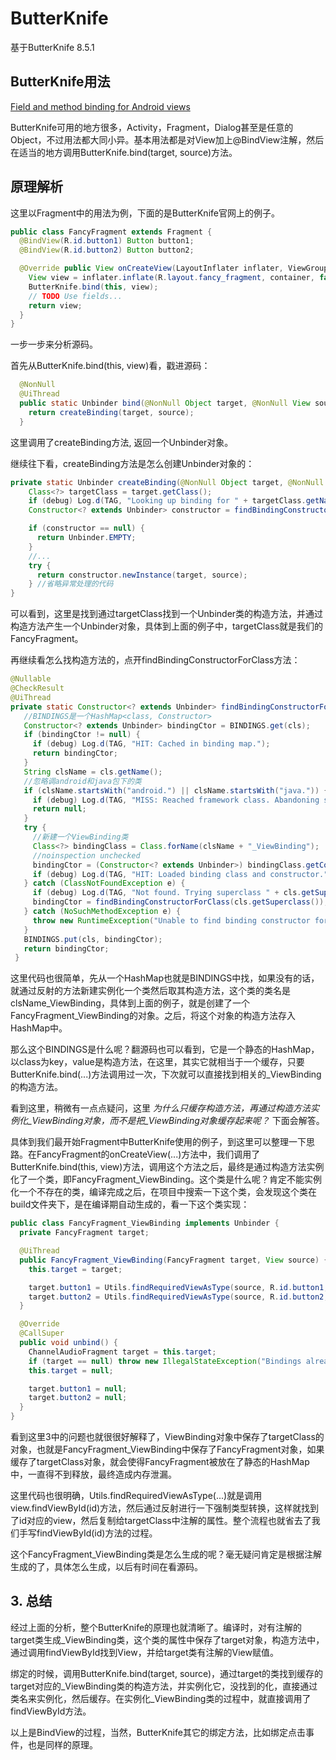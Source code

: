 # ButterKnife

基于ButterKnife 8.5.1

## ButterKnife用法

[Field and method binding for Android views](http://jakewharton.github.io/butterknife/)

ButterKnife可用的地方很多，Activity，Fragment，Dialog甚至是任意的Object，不过用法都大同小异。基本用法都是对View加上@BindView注解，然后在适当的地方调用ButterKnife.bind(target, source)方法。

## 原理解析

这里以Fragment中的用法为例，下面的是ButterKnife官网上的例子。

```Java
public class FancyFragment extends Fragment {
  @BindView(R.id.button1) Button button1;
  @BindView(R.id.button2) Button button2;

  @Override public View onCreateView(LayoutInflater inflater, ViewGroup container, Bundle savedInstanceState) {
    View view = inflater.inflate(R.layout.fancy_fragment, container, false);
    ButterKnife.bind(this, view);
    // TODO Use fields...
    return view;
  }
}
```

一步一步来分析源码。

首先从ButterKnife.bind(this, view)看，戳进源码：  

```Java
  @NonNull 
  @UiThread
  public static Unbinder bind(@NonNull Object target, @NonNull View source) {
    return createBinding(target, source);
  }
```

这里调用了createBinding方法, 返回一个Unbinder对象。

继续往下看，createBinding方法是怎么创建Unbinder对象的：

```Java
private static Unbinder createBinding(@NonNull Object target, @NonNull View source) {
    Class<?> targetClass = target.getClass();
    if (debug) Log.d(TAG, "Looking up binding for " + targetClass.getName());
    Constructor<? extends Unbinder> constructor = findBindingConstructorForClass(targetClass);

    if (constructor == null) {
      return Unbinder.EMPTY;
    }
    //...
    try {
      return constructor.newInstance(target, source);
    } //省略异常处理的代码
}
```

可以看到，这里是找到通过targetClass找到一个Unbinder类的构造方法，并通过构造方法产生一个Unbinder对象，具体到上面的例子中，targetClass就是我们的FancyFragment。  

再继续看怎么找构造方法的，点开findBindingConstructorForClass方法：

```Java
@Nullable 
@CheckResult 
@UiThread
private static Constructor<? extends Unbinder> findBindingConstructorForClass(Class<?> cls) {
   //BINDINGS是一个HashMap<class, Constructor>
   Constructor<? extends Unbinder> bindingCtor = BINDINGS.get(cls);
   if (bindingCtor != null) {
     if (debug) Log.d(TAG, "HIT: Cached in binding map.");
     return bindingCtor;
   }
   String clsName = cls.getName();
   //忽略调android和java包下的类
   if (clsName.startsWith("android.") || clsName.startsWith("java.")) {
     if (debug) Log.d(TAG, "MISS: Reached framework class. Abandoning search.");
     return null;
   }
   try {
     //新建一个ViewBinding类
     Class<?> bindingClass = Class.forName(clsName + "_ViewBinding");
     //noinspection unchecked
     bindingCtor = (Constructor<? extends Unbinder>) bindingClass.getConstructor(cls, View.class);
     if (debug) Log.d(TAG, "HIT: Loaded binding class and constructor.");
   } catch (ClassNotFoundException e) {
     if (debug) Log.d(TAG, "Not found. Trying superclass " + cls.getSuperclass().getName());
     bindingCtor = findBindingConstructorForClass(cls.getSuperclass());
   } catch (NoSuchMethodException e) {
     throw new RuntimeException("Unable to find binding constructor for " + clsName, e);
   }
   BINDINGS.put(cls, bindingCtor);
   return bindingCtor;
 }
```

这里代码也很简单，先从一个HashMap也就是BINDINGS中找，如果没有的话，就通过反射的方法新建实例化一个类然后取其构造方法，这个类的类名是clsName_ViewBinding，具体到上面的例子，就是创建了一个FancyFragment_ViewBinding的对象。之后，将这个对象的构造方法存入HashMap中。

那么这个BINDINGS是什么呢？翻源码也可以看到，它是一个静态的HashMap，以class为key，value是构造方法，在这里，其实它就相当于一个缓存，只要ButterKnife.bind(...)方法调用过一次，下次就可以直接找到相关的_ViewBinding的构造方法。

 看到这里，稍微有一点点疑问，这里 *为什么只缓存构造方法，再通过构造方法实例化_ViewBinding对象，而不是把_ViewBinding对象缓存起来呢？* 下面会解答。  

具体到我们最开始Fragment中ButterKnife使用的例子，到这里可以整理一下思路。在FancyFragment的onCreateView(...)方法中，我们调用了ButterKnife.bind(this, view)方法，调用这个方法之后，最终是通过构造方法实例化了一个类，即FancyFragment_ViewBinding。这个类是什么呢？肯定不能实例化一个不存在的类，编译完成之后，在项目中搜索一下这个类，会发现这个类在build文件夹下，是在编译期自动生成的，看一下这个类实现：  

```Java
public class FancyFragment_ViewBinding implements Unbinder {
  private FancyFragment target;

  @UiThread
  public FancyFragment_ViewBinding(FancyFragment target, View source) {
    this.target = target;

    target.button1 = Utils.findRequiredViewAsType(source, R.id.button1, "field 'button1'", Button.class);
    target.button2 = Utils.findRequiredViewAsType(source, R.id.button2, "field 'button2'", Button.class);
  }

  @Override
  @CallSuper
  public void unbind() {
    ChannelAudioFragment target = this.target;
    if (target == null) throw new IllegalStateException("Bindings already cleared.");
    this.target = null;

    target.button1 = null;
    target.button2 = null;
  }
}
```

看到这里3中的问题也就很很好解释了，ViewBinding对象中保存了targetClass的对象，也就是FancyFragment_ViewBinding中保存了FancyFragment对象，如果缓存了targetClass对象，就会使得FancyFragment被放在了静态的HashMap中，一直得不到释放，最终造成内存泄漏。  

这里代码也很明确，Utils.findRequiredViewAsType(...)就是调用view.findViewById(id)方法，然后通过反射进行一下强制类型转换，这样就找到了id对应的view，然后复制给targetClass中注解的属性。整个流程也就省去了我们手写findViewById(id)方法的过程。  

 这个FancyFragment_ViewBinding类是怎么生成的呢？毫无疑问肯定是根据注解生成的了，具体怎么生成，以后有时间在看源码。  

## 3. 总结

经过上面的分析，整个ButterKnife的原理也就清晰了。编译时，对有注解的target类生成_ViewBinding类，这个类的属性中保存了target对象，构造方法中，通过调用findViewById找到View，并给target类有注解的View赋值。

绑定的时候，调用ButterKnife.bind(target, source)，通过target的类找到缓存的target对应的_ViewBinding类的构造方法，并实例化它，没找到的化，直接通过类名来实例化，然后缓存。在实例化_ViewBinding类的过程中，就直接调用了findViewById方法。

以上是BindView的过程，当然，ButterKnife其它的绑定方法，比如绑定点击事件，也是同样的原理。
